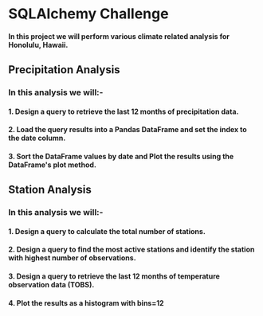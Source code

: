 # SQLAlchemy Challenge
#### In this project we will perform various climate related analysis for Honolulu, Hawaii.
## Precipitation Analysis
### In this analysis we will:-
#### 1. Design a query to retrieve the last 12 months of precipitation data.
#### 2. Load the query results into a Pandas DataFrame and set the index to the date column.
#### 3. Sort the DataFrame values by date and Plot the results using the DataFrame's plot method.
## Station Analysis
### In this analysis we will:-
#### 1. Design a query to calculate the total number of stations.
#### 2. Design a query to find the most active stations and identify the station with highest number of observations.
#### 3. Design a query to retrieve the last 12 months of temperature observation data (TOBS).
#### 4. Plot the results as a histogram with bins=12